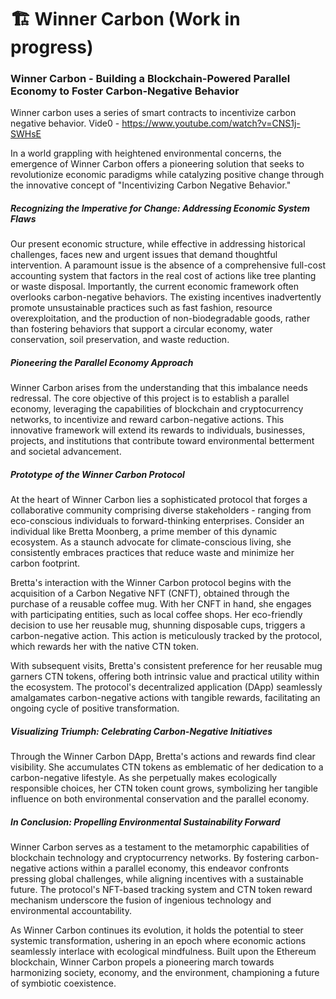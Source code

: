# 🏗 Winner Carbon (Work in progress)

<h3>Winner Carbon - Building a Blockchain-Powered Parallel Economy to Foster Carbon-Negative Behavior</h3>

Winner carbon uses a series of smart contracts to incentivize carbon negative behavior. Vide0 - https://www.youtube.com/watch?v=CNS1j-SWHsE

In a world grappling with heightened environmental concerns, the emergence of Winner Carbon offers a pioneering solution that seeks to revolutionize economic paradigms while catalyzing positive change through the innovative concept of "Incentivizing Carbon Negative Behavior."

<h5>Recognizing the Imperative for Change: Addressing Economic System Flaws</h5>

Our present economic structure, while effective in addressing historical challenges, faces new and urgent issues that demand thoughtful intervention. A paramount issue is the absence of a comprehensive full-cost accounting system that factors in the real cost of actions like tree planting or waste disposal. Importantly, the current economic framework often overlooks carbon-negative behaviors. The existing incentives inadvertently promote unsustainable practices such as fast fashion, resource overexploitation, and the production of non-biodegradable goods, rather than fostering behaviors that support a circular economy, water conservation, soil preservation, and waste reduction.

<h5>Pioneering the Parallel Economy Approach</h5>

Winner Carbon arises from the understanding that this imbalance needs redressal. The core objective of this project is to establish a parallel economy, leveraging the capabilities of blockchain and cryptocurrency networks, to incentivize and reward carbon-negative actions. This innovative framework will extend its rewards to individuals, businesses, projects, and institutions that contribute toward environmental betterment and societal advancement.

<h5>Prototype of the Winner Carbon Protocol</h5>

At the heart of Winner Carbon lies a sophisticated protocol that forges a collaborative community comprising diverse stakeholders - ranging from eco-conscious individuals to forward-thinking enterprises. Consider an individual like Bretta Moonberg, a prime member of this dynamic ecosystem. As a staunch advocate for climate-conscious living, she consistently embraces practices that reduce waste and minimize her carbon footprint.

Bretta's interaction with the Winner Carbon protocol begins with the acquisition of a Carbon Negative NFT (CNFT), obtained through the purchase of a reusable coffee mug. With her CNFT in hand, she engages with participating entities, such as local coffee shops. Her eco-friendly decision to use her reusable mug, shunning disposable cups, triggers a carbon-negative action. This action is meticulously tracked by the protocol, which rewards her with the native CTN token.

With subsequent visits, Bretta's consistent preference for her reusable mug garners CTN tokens, offering both intrinsic value and practical utility within the ecosystem. The protocol's decentralized application (DApp) seamlessly amalgamates carbon-negative actions with tangible rewards, facilitating an ongoing cycle of positive transformation.

<h5>Visualizing Triumph: Celebrating Carbon-Negative Initiatives</h5>

Through the Winner Carbon DApp, Bretta's actions and rewards find clear visibility. She accumulates CTN tokens as emblematic of her dedication to a carbon-negative lifestyle. As she perpetually makes ecologically responsible choices, her CTN token count grows, symbolizing her tangible influence on both environmental conservation and the parallel economy.

<h5>In Conclusion: Propelling Environmental Sustainability Forward</h5>

Winner Carbon serves as a testament to the metamorphic capabilities of blockchain technology and cryptocurrency networks. By fostering carbon-negative actions within a parallel economy, this endeavor confronts pressing global challenges, while aligning incentives with a sustainable future. The protocol's NFT-based tracking system and CTN token reward mechanism underscore the fusion of ingenious technology and environmental accountability.

As Winner Carbon continues its evolution, it holds the potential to steer systemic transformation, ushering in an epoch where economic actions seamlessly interlace with ecological mindfulness. Built upon the Ethereum blockchain, Winner Carbon propels a pioneering march towards harmonizing society, economy, and the environment, championing a future of symbiotic coexistence.
